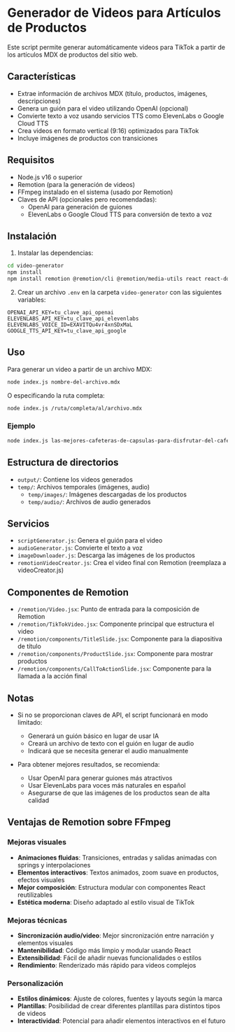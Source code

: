 # Generador de Videos para Artículos de Productos

Este script permite generar automáticamente videos para TikTok a partir de los artículos MDX de productos del sitio web.

## Características

- Extrae información de archivos MDX (título, productos, imágenes, descripciones)
- Genera un guión para el video utilizando OpenAI (opcional)
- Convierte texto a voz usando servicios TTS como ElevenLabs o Google Cloud TTS
- Crea videos en formato vertical (9:16) optimizados para TikTok
- Incluye imágenes de productos con transiciones

## Requisitos

- Node.js v16 o superior
- Remotion (para la generación de videos)
- FFmpeg instalado en el sistema (usado por Remotion)
- Claves de API (opcionales pero recomendadas):
  - OpenAI para generación de guiones
  - ElevenLabs o Google Cloud TTS para conversión de texto a voz

## Instalación

1. Instalar las dependencias:

```bash
cd video-generator
npm install
npm install remotion @remotion/cli @remotion/media-utils react react-dom
```

2. Crear un archivo `.env` en la carpeta `video-generator` con las siguientes variables:

```
OPENAI_API_KEY=tu_clave_api_openai
ELEVENLABS_API_KEY=tu_clave_api_elevenlabs
ELEVENLABS_VOICE_ID=EXAVITQu4vr4xnSDxMaL
GOOGLE_TTS_API_KEY=tu_clave_api_google
```

## Uso

Para generar un video a partir de un archivo MDX:

```bash
node index.js nombre-del-archivo.mdx
```

O especificando la ruta completa:

```bash
node index.js /ruta/completa/al/archivo.mdx
```

### Ejemplo

```bash
node index.js las-mejores-cafeteras-de-capsulas-para-disfrutar-del-cafe-en-casa.mdx
```

## Estructura de directorios

- `output/`: Contiene los videos generados
- `temp/`: Archivos temporales (imágenes, audio)
  - `temp/images/`: Imágenes descargadas de los productos
  - `temp/audio/`: Archivos de audio generados

## Servicios

- `scriptGenerator.js`: Genera el guión para el video
- `audioGenerator.js`: Convierte el texto a voz
- `imageDownloader.js`: Descarga las imágenes de los productos
- `remotionVideoCreator.js`: Crea el video final con Remotion (reemplaza a videoCreator.js)

## Componentes de Remotion

- `/remotion/Video.jsx`: Punto de entrada para la composición de Remotion
- `/remotion/TikTokVideo.jsx`: Componente principal que estructura el video
- `/remotion/components/TitleSlide.jsx`: Componente para la diapositiva de título
- `/remotion/components/ProductSlide.jsx`: Componente para mostrar productos
- `/remotion/components/CallToActionSlide.jsx`: Componente para la llamada a la acción final

## Notas

- Si no se proporcionan claves de API, el script funcionará en modo limitado:
  - Generará un guión básico en lugar de usar IA
  - Creará un archivo de texto con el guión en lugar de audio
  - Indicará que se necesita generar el audio manualmente

- Para obtener mejores resultados, se recomienda:
  - Usar OpenAI para generar guiones más atractivos
  - Usar ElevenLabs para voces más naturales en español
  - Asegurarse de que las imágenes de los productos sean de alta calidad

## Ventajas de Remotion sobre FFmpeg

### Mejoras visuales
- **Animaciones fluidas**: Transiciones, entradas y salidas animadas con springs y interpolaciones
- **Elementos interactivos**: Textos animados, zoom suave en productos, efectos visuales
- **Mejor composición**: Estructura modular con componentes React reutilizables
- **Estética moderna**: Diseño adaptado al estilo visual de TikTok

### Mejoras técnicas
- **Sincronización audio/video**: Mejor sincronización entre narración y elementos visuales
- **Mantenibilidad**: Código más limpio y modular usando React
- **Extensibilidad**: Fácil de añadir nuevas funcionalidades o estilos
- **Rendimiento**: Renderizado más rápido para videos complejos

### Personalización
- **Estilos dinámicos**: Ajuste de colores, fuentes y layouts según la marca
- **Plantillas**: Posibilidad de crear diferentes plantillas para distintos tipos de videos
- **Interactividad**: Potencial para añadir elementos interactivos en el futuro
